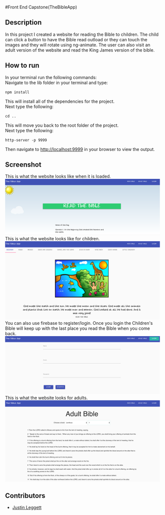 #Front End Capstone(TheBibleApp)



## Description
In this project I created a website for reading the Bible to children. The child can click a button to have the Bible read outload or they can touch the images and they will rotate using ng-animate. The user can also visit an adult version of the website and read the King James version of the bible.


## How to run
In your terminal run the following commands:
<br />
Navigate to the lib folder in your terminal and type:
```
npm install
```
This will install all of the dependencies for the project.
<br />
Next type the following:
```
cd ..
```
This will move you back to the root folder of the project.
<br />
Next type the following:
```
http-server -p 9999
```
Then navigate to [http://localhost:9999](http://localhost:9999) in your browser to view the output.

## Screenshot
This is what the website looks like when it is loaded.
<br/>
![HomeScreen](img/Screenshots/Homescreen.png)
<br/>
This is what the website looks like for children.
<br/>
![Caption](img/Screenshots/ChildrensBible.png)
<br/>
You can also use firebase to register/login. Once you login the Children's Bible will keep up with the last place you read the Bible when you come back.
<br/>
![Medium](img/Screenshots/login.png)
<br/>
This is what the website looks for adults.
<br/>
![Small](img/Screenshots/adult.png)

## Contributors
- [Justin Leggett](https://github.com/justinal64)